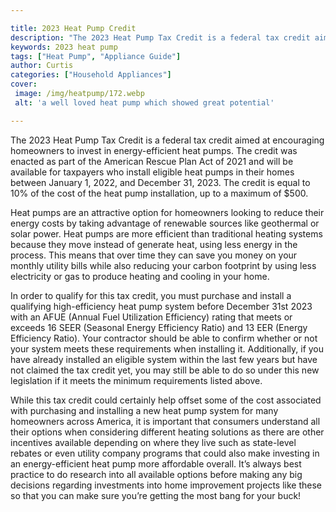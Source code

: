 ```yaml
---

title: 2023 Heat Pump Credit
description: "The 2023 Heat Pump Tax Credit is a federal tax credit aimed at encouraging homeowners to invest in energy-efficient heat pumps. Th...keep going and find out"
keywords: 2023 heat pump
tags: ["Heat Pump", "Appliance Guide"]
author: Curtis
categories: ["Household Appliances"]
cover: 
 image: /img/heatpump/172.webp
 alt: 'a well loved heat pump which showed great potential'

---
```


The 2023 Heat Pump Tax Credit is a federal tax credit aimed at encouraging homeowners to invest in energy-efficient heat pumps. The credit was enacted as part of the American Rescue Plan Act of 2021 and will be available for taxpayers who install eligible heat pumps in their homes between January 1, 2022, and December 31, 2023. The credit is equal to 10% of the cost of the heat pump installation, up to a maximum of $500. 

Heat pumps are an attractive option for homeowners looking to reduce their energy costs by taking advantage of renewable sources like geothermal or solar power. Heat pumps are more efficient than traditional heating systems because they move instead of generate heat, using less energy in the process. This means that over time they can save you money on your monthly utility bills while also reducing your carbon footprint by using less electricity or gas to produce heating and cooling in your home. 

In order to qualify for this tax credit, you must purchase and install a qualifying high-efficiency heat pump system before December 31st 2023 with an AFUE (Annual Fuel Utilization Efficiency) rating that meets or exceeds 16 SEER (Seasonal Energy Efficiency Ratio) and 13 EER (Energy Efficiency Ratio). Your contractor should be able to confirm whether or not your system meets these requirements when installing it. Additionally, if you have already installed an eligible system within the last few years but have not claimed the tax credit yet, you may still be able to do so under this new legislation if it meets the minimum requirements listed above. 

While this tax credit could certainly help offset some of the cost associated with purchasing and installing a new heat pump system for many homeowners across America, it is important that consumers understand all their options when considering different heating solutions as there are other incentives available depending on where they live such as state-level rebates or even utility company programs that could also make investing in an energy-efficient heat pump more affordable overall. It’s always best practice to do research into all available options before making any big decisions regarding investments into home improvement projects like these so that you can make sure you’re getting the most bang for your buck!
